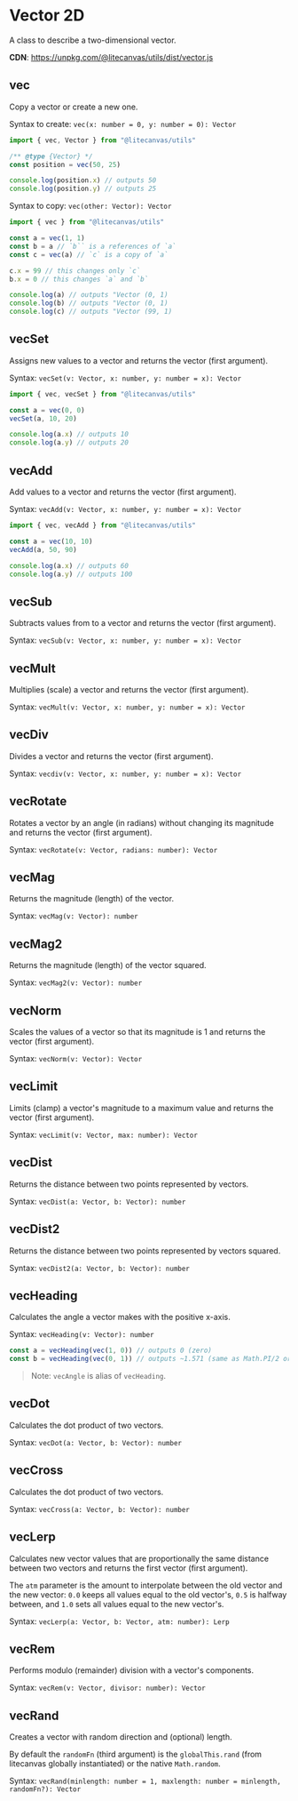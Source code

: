 # Vector 2D

A class to describe a two-dimensional vector.

**CDN**: https://unpkg.com/@litecanvas/utils/dist/vector.js

## vec

Copy a vector or create a new one.

Syntax to create: `vec(x: number = 0, y: number = 0): Vector`

```js
import { vec, Vector } from "@litecanvas/utils"

/** @type {Vector} */
const position = vec(50, 25)

console.log(position.x) // outputs 50
console.log(position.y) // outputs 25
```

Syntax to copy: `vec(other: Vector): Vector`

```js
import { vec } from "@litecanvas/utils"

const a = vec(1, 1)
const b = a // `b`` is a references of `a`
const c = vec(a) // `c` is a copy of `a`

c.x = 99 // this changes only `c`
b.x = 0 // this changes `a` and `b`

console.log(a) // outputs "Vector (0, 1)
console.log(b) // outputs "Vector (0, 1)
console.log(c) // outputs "Vector (99, 1)
```

## vecSet

Assigns new values to a vector and returns the vector (first argument).

Syntax: `vecSet(v: Vector, x: number, y: number = x): Vector`

```js
import { vec, vecSet } from "@litecanvas/utils"

const a = vec(0, 0)
vecSet(a, 10, 20)

console.log(a.x) // outputs 10
console.log(a.y) // outputs 20
```

## vecAdd

Add values to a vector and returns the vector (first argument).

Syntax: `vecAdd(v: Vector, x: number, y: number = x): Vector`

```js
import { vec, vecAdd } from "@litecanvas/utils"

const a = vec(10, 10)
vecAdd(a, 50, 90)

console.log(a.x) // outputs 60
console.log(a.y) // outputs 100
```

## vecSub

Subtracts values from to a vector and returns the vector (first argument).

Syntax: `vecSub(v: Vector, x: number, y: number = x): Vector`

## vecMult

Multiplies (scale) a vector and returns the vector (first argument).

Syntax: `vecMult(v: Vector, x: number, y: number = x): Vector`

## vecDiv

Divides a vector and returns the vector (first argument).

Syntax: `vecdiv(v: Vector, x: number, y: number = x): Vector`

## vecRotate

Rotates a vector by an angle (in radians) without changing its magnitude and returns the vector (first argument).

Syntax: `vecRotate(v: Vector, radians: number): Vector`

## vecMag

Returns the magnitude (length) of the vector.

Syntax: `vecMag(v: Vector): number`

## vecMag2

Returns the magnitude (length) of the vector squared.

Syntax: `vecMag2(v: Vector): number`

## vecNorm

Scales the values of a vector so that its magnitude is 1 and returns the vector (first argument).

Syntax: `vecNorm(v: Vector): Vector`

## vecLimit

Limits (clamp) a vector's magnitude to a maximum value and returns the vector (first argument).

Syntax: `vecLimit(v: Vector, max: number): Vector`

## vecDist

Returns the distance between two points represented by vectors.

Syntax: `vecDist(a: Vector, b: Vector): number`

## vecDist2

Returns the distance between two points represented by vectors squared.

Syntax: `vecDist2(a: Vector, b: Vector): number`

## vecHeading

Calculates the angle a vector makes with the positive x-axis.

Syntax: `vecHeading(v: Vector): number`

```js
const a = vecHeading(vec(1, 0)) // outputs 0 (zero)
const b = vecHeading(vec(0, 1)) // outputs ~1.571 (same as Math.PI/2 or 90°)
```

> Note: `vecAngle` is alias of `vecHeading`.

## vecDot

Calculates the dot product of two vectors.

Syntax: `vecDot(a: Vector, b: Vector): number`

## vecCross

Calculates the dot product of two vectors.

Syntax: `vecCross(a: Vector, b: Vector): number`

## vecLerp

Calculates new vector values that are proportionally the same distance
between two vectors and returns the first vector (first argument).

The `atm` parameter is the amount to interpolate between the old vector and the new vector:
`0.0` keeps all values equal to the old vector's, `0.5` is halfway between, and `1.0` sets all
values equal to the new vector's.

Syntax: `vecLerp(a: Vector, b: Vector, atm: number): Lerp`

## vecRem

Performs modulo (remainder) division with a vector's components.

Syntax: `vecRem(v: Vector, divisor: number): Vector`

## vecRand

Creates a vector with random direction and (optional) length.

By default the `randomFn` (third argument) is the `globalThis.rand` (from litecanvas globally instantiated) or the native `Math.random`.

Syntax: `vecRand(minlength: number = 1, maxlength: number = minlength, randomFn?): Vector`
